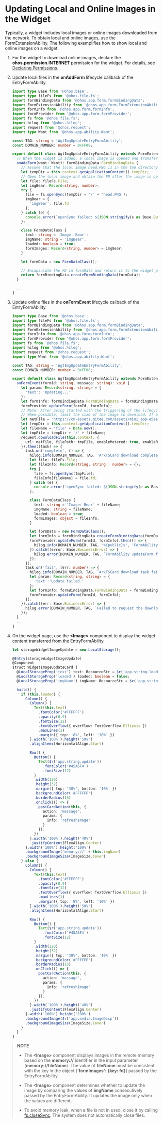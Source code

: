 # Updating Local and Online Images in the Widget


Typically, a widget includes local images or online images downloaded from the network. To obtain local and online images, use the FormExtensionAbility. The following exemplifies how to show local and online images on a widget.


1. For the widget to download online images, declare the **ohos.permission.INTERNET** permission for the widget. For details, see [Declaring Permissions](../security/AccessToken/declare-permissions.md).

2. Update local files in the **onAddForm** lifecycle callback of the EntryFormAbility.

   ```ts
   import type Base from '@ohos.base';
   import type fileFs from '@ohos.file.fs';
   import formBindingData from '@ohos.app.form.formBindingData';
   import FormExtensionAbility from '@ohos.app.form.FormExtensionAbility';
   import formInfo from '@ohos.app.form.formInfo';
   import formProvider from '@ohos.app.form.formProvider';
   import fs from '@ohos.file.fs';
   import hilog from '@ohos.hilog';
   import request from '@ohos.request';
   import type Want from '@ohos.app.ability.Want';
   
   const TAG: string = 'WgtImgUpdateEntryFormAbility';
   const DOMAIN_NUMBER: number = 0xFF00;
   
   export default class WgtImgUpdateEntryFormAbility extends FormExtensionAbility {
     // When the widget is added, a local image is opened and transferred to the widget page for display.
     onAddForm(want: Want): formBindingData.FormBindingData {
       // Assume that the local image head.PNG is in the tmp directory of the current widget.
       let tempDir = this.context.getApplicationContext().tempDir;
       // Open the local image and obtain the FD after the image is opened.
       let file: fileFs.File;
       let imgBear: Record<string, number>;
       try {
         file = fs.openSync(tempDir + '/' + 'head.PNG');
         imgBear = {
           'imgBear': file.fd
         };
       } catch (e) {
         console.error(`openSync failed: ${JSON.stringify(e as Base.BusinessError)}`);
       };
   
       class FormDataClass {
         text: string = 'Image: Bear';
         imgName: string = 'imgBear';
         loaded: boolean = true;
         formImages: Record<string, number> = imgBear;
       }
   
       let formData = new FormDataClass();
   
       // Encapsulate the FD in formData and return it to the widget page.
       return formBindingData.createFormBindingData(formData);
     }
   
     ...
   }
   ```

3. Update online files in the **onFormEvent** lifecycle callback of the EntryFormAbility.

   ```ts
   import type Base from '@ohos.base';
   import type fileFs from '@ohos.file.fs';
   import formBindingData from '@ohos.app.form.formBindingData';
   import FormExtensionAbility from '@ohos.app.form.FormExtensionAbility';
   import formInfo from '@ohos.app.form.formInfo';
   import formProvider from '@ohos.app.form.formProvider';
   import fs from '@ohos.file.fs';
   import hilog from '@ohos.hilog';
   import request from '@ohos.request';
   import type Want from '@ohos.app.ability.Want';
   
   const TAG: string = 'WgtImgUpdateEntryFormAbility';
   const DOMAIN_NUMBER: number = 0xFF00;
   
   export default class WgtImgUpdateEntryFormAbility extends FormExtensionAbility {
     onFormEvent(formId: string, message: string): void {
       let param: Record<string, string> = {
         'text': 'Updating...'
       };
       let formInfo: formBindingData.FormBindingData = formBindingData.createFormBindingData(param);
       formProvider.updateForm(formId, formInfo);
       // Note: After being started with the triggering of the lifecycle callback, the FormExtensionAbility can run in the background for only 5 seconds.
       // When possible, limit the size of the image to download. If an image cannot be downloaded within 5 seconds, it will not be updated to the widget page.
       let netFile = 'https://cn-assets.gitee.com/assets/mini_app-e5eee5a21c552b69ae6bf2cf87406b59.jpg'; // Specify the URL of the image to download.
       let tempDir = this.context.getApplicationContext().tempDir;
       let fileName = 'file' + Date.now();
       let tmpFile = tempDir + '/' + fileName;
       request.downloadFile(this.context, {
         url: netFile, filePath: tmpFile, enableMetered: true, enableRoaming: true
       }).then((task) => {
         task.on('complete', () => {
           hilog.info(DOMAIN_NUMBER, TAG, 'ArkTSCard download complete: %{public}s', tmpFile);
           let file: fileFs.File;
           let fileInfo: Record<string, string | number> = {};
           try {
             file = fs.openSync(tmpFile);
             fileInfo[fileName] = file.fd;
           } catch (e) {
             console.error(`openSync failed: ${JSON.stringify(e as Base.BusinessError)}`);
           };
   
           class FormDataClass {
             text: string = 'Image: Bear' + fileName;
             imgName: string = fileName;
             loaded: boolean = true;
             formImages: object = fileInfo;
           }
   
           let formData = new FormDataClass();
           let formInfo = formBindingData.createFormBindingData(formData);
           formProvider.updateForm(formId, formInfo).then(() => {
             hilog.info(DOMAIN_NUMBER, TAG, '%{public}s', 'FormAbility updateForm success.');
           }).catch((error: Base.BusinessError) => {
             hilog.error(DOMAIN_NUMBER, TAG, `FormAbility updateForm failed: ${JSON.stringify(error)}`);
           });
         });
         task.on('fail', (err: number) => {
           hilog.info(DOMAIN_NUMBER, TAG, `ArkTSCard download task failed. Cause: ${JSON.stringify(err)}`);
           let param: Record<string, string> = {
             'text':'Update failed.'
           };
           let formInfo: formBindingData.FormBindingData = formBindingData.createFormBindingData(param);
           formProvider.updateForm(formId, formInfo);
         });
       }).catch((err: Base.BusinessError) => {
         hilog.error(DOMAIN_NUMBER, TAG, `Failed to request the download. Cause: ${JSON.stringify(err)}`);
       });
     }
     ...
   }
   ```

4. On the widget page, use the **\<Image>** component to display the widget content transferred from the EntryFormAbility.

   ```ts
   let storageWidgetImageUpdate = new LocalStorage();
   
   @Entry(storageWidgetImageUpdate)
   @Component
   struct WidgetImageUpdateCard {
     @LocalStorageProp('text') text: ResourceStr = $r('app.string.loading');
     @LocalStorageProp('loaded') loaded: boolean = false;
     @LocalStorageProp('imgName') imgName: ResourceStr = $r('app.string.imgName');
   
     build() {
       if (this.loaded) {
         Column() {
           Column() {
             Text(this.text)
               .fontColor('#FFFFFF')
               .opacity(0.9)
               .fontSize(12)
               .textOverflow({ overflow: TextOverflow.Ellipsis })
               .maxLines(1)
               .margin({ top: '8%', left: '10%' })
           }.width('100%').height('50%')
           .alignItems(HorizontalAlign.Start)
   
           Row() {
             Button() {
               Text($r('app.string.update'))
                 .fontColor('#45A6F4')
                 .fontSize(12)
             }
             .width(120)
             .height(32)
             .margin({ top: '30%', bottom: '10%' })
             .backgroundColor('#FFFFFF')
             .borderRadius(16)
             .onClick(() => {
               postCardAction(this, {
                 action: 'message',
                 params: {
                   info: 'refreshImage'
                 }
               });
             })
           }.width('100%').height('40%')
           .justifyContent(FlexAlign.Center)
         }.width('100%').height('100%')
         .backgroundImage('memory://' + this.imgName)
         .backgroundImageSize(ImageSize.Cover)
       } else {
         Column() {
           Column() {
             Text(this.text)
               .fontColor('#FFFFFF')
               .opacity(0.9)
               .fontSize(12)
               .textOverflow({ overflow: TextOverflow.Ellipsis })
               .maxLines(1)
               .margin({ top: '8%', left: '10%' })
           }.width('100%').height('50%')
           .alignItems(HorizontalAlign.Start)
   
           Row() {
             Button() {
               Text($r('app.string.update'))
                 .fontColor('#45A6F4')
                 .fontSize(12)
             }
             .width(120)
             .height(32)
             .margin({ top: '30%', bottom: '10%' })
             .backgroundColor('#FFFFFF')
             .borderRadius(16)
             .onClick(() => {
               postCardAction(this, {
                 action: 'message',
                 params: {
                   info: 'refreshImage'
                 }
               });
             })
           }.width('100%').height('40%')
           .justifyContent(FlexAlign.Center)
         }.width('100%').height('100%')
         .backgroundImage($r('app.media.ImageDisp'))
         .backgroundImageSize(ImageSize.Cover)
       }
     }
   }
   ```

> **NOTE**
>
> - The **\<Image>** component displays images in the remote memory based on the **memory://** identifier in the input parameter (**memory://fileName**). The value of **fileName** must be consistent with the key in the object (**'formImages': {key: fd}**) passed by the EntryFormAbility.
>
> - The **\<Image>** component determines whether to update the image by comparing the values of **imgName** consecutively passed by the EntryFormAbility. It updates the image only when the values are different.
>
> - To avoid memory leak, when a file is not in used, close it by calling [fs.closeSync](../reference/apis/js-apis-file-fs.md#fsclosesync). The system does not automatically close files.